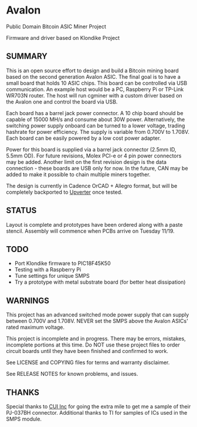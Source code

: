 Avalon
========

Public Domain Bitcoin ASIC Miner Project

Firmware and driver based on Klondike Project
  
## SUMMARY

  This is an open source effort to design and build a Bitcoin mining board based on the second generation Avalon ASIC. The final goal is to have a small board that holds 10 ASIC chips. This board can be controlled via USB communication. An example host would be a PC, Raspberry Pi or TP-Link WR703N router. The host will run cgminer with a custom driver based on the Avalon one and control the board via USB.
    
  
  Each board has a barrel jack power connector. A 10 chip board should be capable of 15000 MH/s and consume about 30W power. Alternatively, the switching power supply onboard can be turned to a lower voltage, trading hashrate for power efficiency. The supply is variable from 0.700V to 1.708V. Each board can be easily powered by a low cost power adapter.
  
  
  Power for this board is supplied via a barrel jack connector (2.5mm ID, 5.5mm OD). For future revisions, Molex PCI-e or 4 pin power connectors may be added. Another limit on the first revision design is the data connection - these boards are USB only for now. In the future, CAN may be added to make it possible to chain multiple miners together.
  
  The design is currently in Cadence OrCAD + Allegro format, but will be completely backported to [Upverter](https://upverter.com/GeorgeHahn/0bb015271a32ca8e/Avalon/) once tested.
  
## STATUS

  Layout is complete and prototypes have been ordered along with a paste stencil. Assembly will commence when PCBs arrive on Tuesday 11/19.
  
## TODO

 - Port Klondike firmware to PIC18F45K50
 - Testing with a Raspberry Pi
 - Tune settings for unique SMPS
 - Try a prototype with metal substrate board (for better heat dissipation)
  
## WARNINGS

  This project has an advanced switched mode power supply that can supply between 0.700V and 1.708V. NEVER set the SMPS above the Avalon ASICs' rated maximum voltage.

  This project is incomplete and in progress. There may be errors, mistakes, incomplete portions at this time. Do NOT use these project files to order circuit boards until they have been finished and confirmed to work.
  
  See LICENSE and COPYING files for terms and warranty disclaimer.
  
  See RELEASE NOTES for known problems, and issues.

## THANKS

Special thanks to [CUI Inc](http://www.cui.com/) for going the extra mile to get me a sample of their PJ-037BH connector. Additional thanks to TI for samples of ICs used in the SMPS module.
